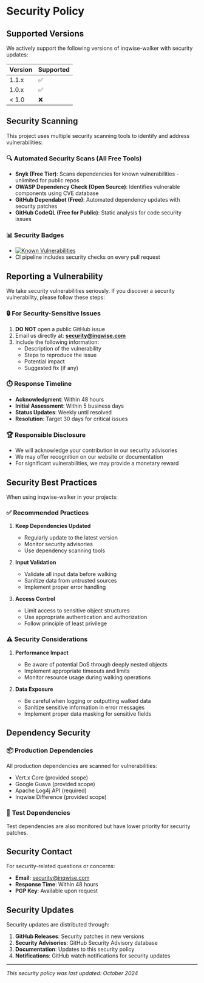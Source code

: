 # Security Policy

## Supported Versions

We actively support the following versions of inqwise-walker with security updates:

| Version | Supported          |
| ------- | ------------------ |
| 1.1.x   | :white_check_mark: |
| 1.0.x   | :white_check_mark: |
| < 1.0   | :x:                |

## Security Scanning

This project uses multiple security scanning tools to identify and address vulnerabilities:

### 🔍 **Automated Security Scans (All Free Tools)**

- **Snyk (Free Tier)**: Scans dependencies for known vulnerabilities - unlimited for public repos
- **OWASP Dependency Check (Open Source)**: Identifies vulnerable components using CVE database
- **GitHub Dependabot (Free)**: Automated dependency updates with security patches
- **GitHub CodeQL (Free for Public)**: Static analysis for code security issues

### 📊 **Security Badges**

- [![Known Vulnerabilities](https://snyk.io/test/github/inqwise/inqwise-walker/badge.svg)](https://snyk.io/test/github/inqwise/inqwise-walker)
- CI pipeline includes security checks on every pull request

## Reporting a Vulnerability

We take security vulnerabilities seriously. If you discover a security vulnerability, please follow these steps:

### 🔒 **For Security-Sensitive Issues**

1. **DO NOT** open a public GitHub issue
2. Email us directly at: **security@inqwise.com**
3. Include the following information:
   - Description of the vulnerability
   - Steps to reproduce the issue
   - Potential impact
   - Suggested fix (if any)

### ⏱️ **Response Timeline**

- **Acknowledgment**: Within 48 hours
- **Initial Assessment**: Within 5 business days
- **Status Updates**: Weekly until resolved
- **Resolution**: Target 30 days for critical issues

### 🏆 **Responsible Disclosure**

- We will acknowledge your contribution in our security advisories
- We may offer recognition on our website or documentation
- For significant vulnerabilities, we may provide a monetary reward

## Security Best Practices

When using inqwise-walker in your projects:

### ✅ **Recommended Practices**

1. **Keep Dependencies Updated**
   - Regularly update to the latest version
   - Monitor security advisories
   - Use dependency scanning tools

2. **Input Validation**
   - Validate all input data before walking
   - Sanitize data from untrusted sources
   - Implement proper error handling

3. **Access Control**
   - Limit access to sensitive object structures
   - Use appropriate authentication and authorization
   - Follow principle of least privilege

### ⚠️ **Security Considerations**

1. **Performance Impact**
   - Be aware of potential DoS through deeply nested objects
   - Implement appropriate timeouts and limits
   - Monitor resource usage during walking operations

2. **Data Exposure**
   - Be careful when logging or outputting walked data
   - Sanitize sensitive information in error messages
   - Implement proper data masking for sensitive fields

## Dependency Security

### 📦 **Production Dependencies**

All production dependencies are scanned for vulnerabilities:
- Vert.x Core (provided scope)
- Google Guava (provided scope)
- Apache Log4j API (required)
- Inqwise Difference (provided scope)

### 🧪 **Test Dependencies**

Test dependencies are also monitored but have lower priority for security patches.

## Security Contact

For security-related questions or concerns:

- **Email**: security@inqwise.com
- **Response Time**: Within 48 hours
- **PGP Key**: Available upon request

## Security Updates

Security updates are distributed through:

1. **GitHub Releases**: Security patches in new versions
2. **Security Advisories**: GitHub Security Advisory database
3. **Documentation**: Updates to this security policy
4. **Notifications**: GitHub watch notifications for security updates

---

*This security policy was last updated: October 2024*
